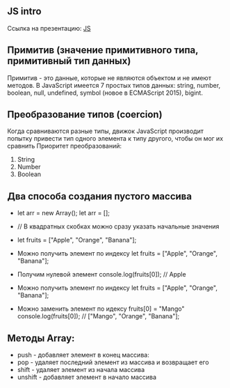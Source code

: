 ## JS intro

Ссылка на презентацию: [JS](https://github.com/ait-tr/cohort22/blob/main/front_end/lesson_12/js.pdf)  

## Примитив (значение примитивного типа, примитивный тип данных) 
Примитив - это данные, которые не являются объектом и не имеют методов. В JavaScript имеется 7 простых типов данных: string, number, boolean, null, undefined, symbol (новое в ECMAScript 2015), bigint.

##  Преобразование типов (coercion)
Когда сравниваются разные типы, движок JavaScript производит попытку привести тип одного элемента к типу другого, чтобы он мог их сравнить
Приоритет преобразований: 
1. String
2. Number
3. Boolean

## Два способа создания пустого массива
  -  let arr = new Array();
   let arr = [];
   - // В квадратных скобках можно сразу указать начальные значения
   - let fruits = ["Apple", "Orange", "Banana"];

- Можно получить элемент по индексу
let fruits = ["Apple", "Orange", "Banana"];
- Получим нулевой элемент
console.log(fruits[0]); // Apple

- Можно получить элемент по индексу
let fruits = ["Apple", "Orange", "Banana"];
-  Можно заменить элемент по идексу
fruits[0] = "Mango"
console.log(fruits[0]); // ["Mango", "Orange", "Banana"];

## Методы Array: 
- push - добавляет элемент в конец массива:
- pop - удаляет последний элемент из массива и возвращает его
- shift - удаляет элемент из начала массива
- unshift - добавляет элемент в начало массива